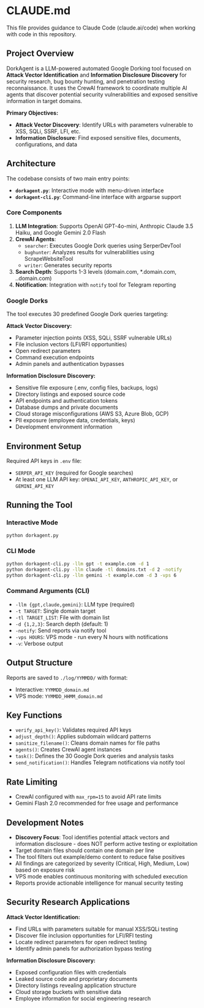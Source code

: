 # CLAUDE.md

This file provides guidance to Claude Code (claude.ai/code) when working with code in this repository.

## Project Overview

DorkAgent is a LLM-powered automated Google Dorking tool focused on **Attack Vector Identification** and **Information Disclosure Discovery** for security research, bug bounty hunting, and penetration testing reconnaissance. It uses the CrewAI framework to coordinate multiple AI agents that discover potential security vulnerabilities and exposed sensitive information in target domains.

**Primary Objectives:**
- **Attack Vector Discovery**: Identify URLs with parameters vulnerable to XSS, SQLi, SSRF, LFI, etc.
- **Information Disclosure**: Find exposed sensitive files, documents, configurations, and data

## Architecture

The codebase consists of two main entry points:

- **`dorkagent.py`**: Interactive mode with menu-driven interface
- **`dorkagent-cli.py`**: Command-line interface with argparse support

### Core Components

1. **LLM Integration**: Supports OpenAI GPT-4o-mini, Anthropic Claude 3.5 Haiku, and Google Gemini 2.0 Flash
2. **CrewAI Agents**:
   - `searcher`: Executes Google Dork queries using SerperDevTool
   - `bughunter`: Analyzes results for vulnerabilities using ScrapeWebsiteTool  
   - `writer`: Generates security reports
3. **Search Depth**: Supports 1-3 levels (domain.com, *.domain.com, *.*.domain.com)
4. **Notification**: Integration with `notify` tool for Telegram reporting

### Google Dorks

The tool executes 30 predefined Google Dork queries targeting:

**Attack Vector Discovery:**
- Parameter injection points (XSS, SQLi, SSRF vulnerable URLs)
- File inclusion vectors (LFI/RFI opportunities)
- Open redirect parameters
- Command execution endpoints
- Admin panels and authentication bypasses

**Information Disclosure Discovery:**
- Sensitive file exposure (.env, config files, backups, logs)
- Directory listings and exposed source code
- API endpoints and authentication tokens  
- Database dumps and private documents
- Cloud storage misconfigurations (AWS S3, Azure Blob, GCP)
- PII exposure (employee data, credentials, keys)
- Development environment information

## Environment Setup

Required API keys in `.env` file:
- `SERPER_API_KEY` (required for Google searches)
- At least one LLM API key: `OPENAI_API_KEY`, `ANTHROPIC_API_KEY`, or `GEMINI_API_KEY`

## Running the Tool

### Interactive Mode
```bash
python dorkagent.py
```

### CLI Mode
```bash
python dorkagent-cli.py -llm gpt -t example.com -d 1
python dorkagent-cli.py -llm claude -tl domains.txt -d 2 -notify
python dorkagent-cli.py -llm gemini -t example.com -d 3 -vps 6
```

### Command Arguments (CLI)
- `-llm {gpt,claude,gemini}`: LLM type (required)
- `-t TARGET`: Single domain target
- `-tl TARGET_LIST`: File with domain list
- `-d {1,2,3}`: Search depth (default: 1)
- `-notify`: Send reports via notify tool
- `-vps HOURS`: VPS mode - run every N hours with notifications
- `-v`: Verbose output

## Output Structure

Reports are saved to `./log/YYMMDD/` with format:
- Interactive: `YYMMDD_domain.md`
- VPS mode: `YYMMDD_HHMM_domain.md`

## Key Functions

- `verify_api_key()`: Validates required API keys
- `adjust_depth()`: Applies subdomain wildcard patterns
- `sanitize_filename()`: Cleans domain names for file paths
- `agents()`: Creates CrewAI agent instances
- `task()`: Defines the 30 Google Dork queries and analysis tasks
- `send_notification()`: Handles Telegram notifications via notify tool

## Rate Limiting

- CrewAI configured with `max_rpm=15` to avoid API rate limits
- Gemini Flash 2.0 recommended for free usage and performance

## Development Notes

- **Discovery Focus**: Tool identifies potential attack vectors and information disclosure - does NOT perform active testing or exploitation
- Target domain files should contain one domain per line
- The tool filters out example/demo content to reduce false positives
- All findings are categorized by severity (Critical, High, Medium, Low) based on exposure risk
- VPS mode enables continuous monitoring with scheduled execution
- Reports provide actionable intelligence for manual security testing

## Security Research Applications

**Attack Vector Identification:**
- Find URLs with parameters suitable for manual XSS/SQLi testing
- Discover file inclusion opportunities for LFI/RFI testing  
- Locate redirect parameters for open redirect testing
- Identify admin panels for authorization bypass testing

**Information Disclosure Discovery:**
- Exposed configuration files with credentials
- Leaked source code and proprietary documents
- Directory listings revealing application structure
- Cloud storage buckets with sensitive data
- Employee information for social engineering research